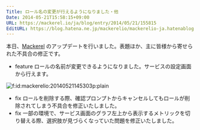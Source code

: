 ```yaml
---
Title: ロール名の変更が行えるようになりました・他
Date: 2014-05-21T15:58:15+09:00
URL: https://mackerel.io/ja/blog/entry/2014/05/21/155815
EditURL: https://blog.hatena.ne.jp/mackerelio/mackerelio-ja.hatenablog.mackerel.io/atom/entry/12921228815724651812
---
```


本日、[Mackerel][] のアップデートを行いました。表題ほか、主に皆様から寄せられた不具合の修正です。

- <span class="label-feature">feature</span> ロールの名前が変更できるようになりました。サービスの設定画面から行えます。

<p><span itemscope itemtype="http://schema.org/Photograph"><img src="https://cdn-ak.f.st-hatena.com/images/fotolife/m/mackerelio/20140521/20140521145303.png" alt="f:id:mackerelio:20140521145303p:plain" title="f:id:mackerelio:20140521145303p:plain" class="hatena-fotolife" itemprop="image"></span></p>

- <span class="label-fix">fix</span> ロールを削除する際、確認プロンプトからキャンセルしてもロールが削除されてしまう不具合を修正いたしました。
- <span class="label-fix">fix</span> 一部の環境で、サービス画面のグラフ左上から表示するメトリックを切り替える際、選択肢が見づらくなっていた問題を修正いたしました。

[Mackerel]: https://mackerel.io/ja/

